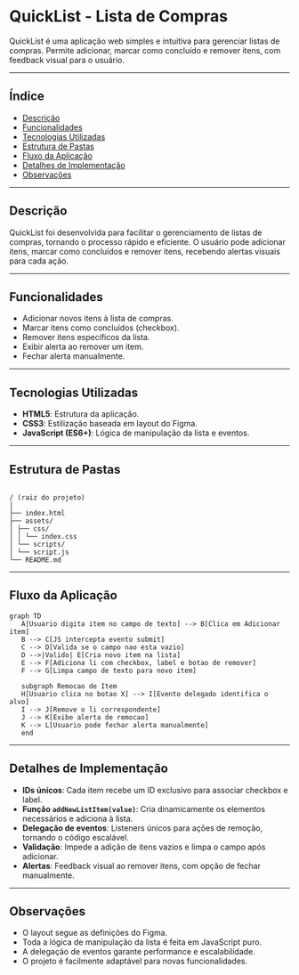# QuickList - Lista de Compras

QuickList é uma aplicação web simples e intuitiva para gerenciar listas de compras. Permite adicionar, marcar como concluído e remover itens, com feedback visual para o usuário.

---

## Índice

- [Descrição](#descrição)
- [Funcionalidades](#funcionalidades)
- [Tecnologias Utilizadas](#tecnologias-utilizadas)
- [Estrutura de Pastas](#estrutura-de-pastas)
- [Fluxo da Aplicação](#fluxo-da-aplicação)
- [Detalhes de Implementação](#detalhes-de-implementação)
- [Observações](#observações)

---

## Descrição

QuickList foi desenvolvida para facilitar o gerenciamento de listas de compras, tornando o processo rápido e eficiente. O usuário pode adicionar itens, marcar como concluídos e remover itens, recebendo alertas visuais para cada ação.

---

## Funcionalidades

- Adicionar novos itens à lista de compras.
- Marcar itens como concluídos (checkbox).
- Remover itens específicos da lista.
- Exibir alerta ao remover um item.
- Fechar alerta manualmente.

---

## Tecnologias Utilizadas

- **HTML5**: Estrutura da aplicação.
- **CSS3**: Estilização baseada em layout do Figma.
- **JavaScript (ES6+)**: Lógica de manipulação da lista e eventos.

---

## Estrutura de Pastas

```

/ (raiz do projeto)
│
├── index.html
├── assets/
│ ├── css/
│ │ └── index.css
│ └── scripts/
│ └── script.js
└── README.md

```

---

## Fluxo da Aplicação

```mermaid
graph TD
   A[Usuario digita item no campo de texto] --> B[Clica em Adicionar item]
   B --> C[JS intercepta evento submit]
   C --> D[Valida se o campo nao esta vazio]
   D -->|Valido| E[Cria novo item na lista]
   E --> F[Adiciona li com checkbox, label e botao de remover]
   F --> G[Limpa campo de texto para novo item]

   subgraph Remocao de Item
   H[Usuario clica no botao X] --> I[Evento delegado identifica o alvo]
   I --> J[Remove o li correspondente]
   J --> K[Exibe alerta de remocao]
   K --> L[Usuario pode fechar alerta manualmente]
   end
```

---

## Detalhes de Implementação

- **IDs únicos**: Cada item recebe um ID exclusivo para associar checkbox e label.
- **Função `addNewListItem(value)`**: Cria dinamicamente os elementos necessários e adiciona à lista.
- **Delegação de eventos**: Listeners únicos para ações de remoção, tornando o código escalável.
- **Validação**: Impede a adição de itens vazios e limpa o campo após adicionar.
- **Alertas**: Feedback visual ao remover itens, com opção de fechar manualmente.

---

## Observações

- O layout segue as definições do Figma.
- Toda a lógica de manipulação da lista é feita em JavaScript puro.
- A delegação de eventos garante performance e escalabilidade.
- O projeto é facilmente adaptável para novas funcionalidades.
